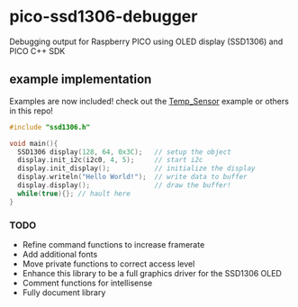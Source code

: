 # pico-ssd1306-debugger
Debugging output for Raspberry PICO using OLED display (SSD1306) and PICO C++ SDK

## example implementation

Examples are now included! check out the [Temp_Sensor](Temp_Sensor/main.cpp) example or others in this repo!

```C++
#include "ssd1306.h"

void main(){
  SSD1306 display(128, 64, 0x3C);   // setup the object
  display.init_i2c(i2c0, 4, 5);     // start i2c
  display.init_display();           // initialize the display
  display.writeln("Hello World!");  // write data to buffer
  display.display();                // draw the buffer!
  while(true){}; // hault here
}
```

### TODO
* Refine command functions to increase framerate
* Add additional fonts
* Move private functions to correct access level
* Enhance this library to be a full graphics driver for the SSD1306 OLED
* Comment functions for intellisense
* Fully document library
